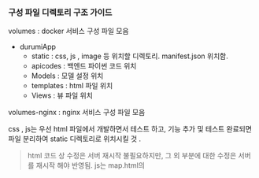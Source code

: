 ### 구성 파일 디렉토리 구조 가이드 

volumes : docker 서비스 구성 파일 모음
- durumiApp
	- static : css, js , image 등 위치할 디렉토리. manifest.json 위치함. 
	- apicodes : 백엔드 파이썬 코드 위치
	- Models : 모델 설정 위치
	- templates : html 파일 위치 
	- Views : 뷰 파일 위치 

volumes-nginx : nginx 서비스 구성 파일 모음

css , js는 우선 html 파일에서 개발하면서 테스트 하고, 기능 추가 및 테스트 완료되면 파일 분리하여 static 디렉토리로 위치시킬 것 . 
> html 코드 상 수정은 서버 재시작 불필요하지만, 그 외 부분에 대한 수정은 서버를 재시작 해야 반영됨. 
> js는 map.html의 <script> 태그 내에서 테스트 하다가, 테스트 완료된 부분 그대로 복사해서 스태틱 디렉토리로 옮기면 됨. 
> css는 <style> 태그 내에서 테스트 하다가 js와 동일하게 적용하면 됨. 

파이썬 코드는 apicodes 에 모듈화하여 넣어서 사용. 
> view의 경우는 class 형 view는 views.py에 직접 추가하고, 함수형 view는 apicodes에 추가하여 모듈 형태로 imports 시킬 것. 



--------
### 서비스 구성요소

- #### main view 
	- URL : /Map  , View : apicodes/MapView.MapView
	- tripnote
	- 상세 view 
		- picture 
		- place 
	- menu
	- decision 
	- searchKeyword -> apicodes/Keyword.py 

---------
### 웹 페이지 제작 가이드

1. 반응형 웹 기반이므로 절대로 사이즈나 해상도 하드코딩 금지 
	> meta 태그에서 viewport 기반으로 고정/절대값 사용 말것. 퍼센트나 스케일 단위사용
	> 다만, 몇몇 크기의 경우 하드코딩 필요한 경우 있음 염두해둘것. 
2. 웹 페이지 로드시 한번에 모든 페이지를 미리 로드 해놓고, 사용자 선택에 따라 제일 앞에 보일 뷰만 교체하는 식으로 진행해야함.
	> 웹 로딩시 A, B, C 한번에 미리 로드해놓고, z-index 조절하는 식으로 제일 앞에 보일 페이지 교체. 
3. 각 메뉴가 독립적인 페이지를 가지게 제작. 
4. static 파일에서는 {% url } 로 파일 가져오는것 불가능하므로, 하드코딩으로 경로 넣을것. (url에 등록된 대로)
5. 테마 색상 코드 : 2196F3 / F44336 9C27B0 673AB7 3F51B5 4CAF50 FFEB3B FF5722 FF9800 795548 
 
-------
### CSS / 자바스크립트 파일 정리 
카테고리 - catDiv.css

검색 결과창 , view, 지도 마커 - overlays.css

로그인 페이지, 기타 웹 페이지 - pageView.css

검색 div 관련, 우측메뉴 - searchMenuDiv.css

트립노트 - tripNote.css


------

